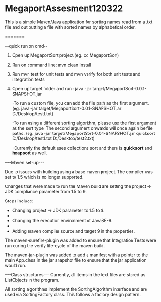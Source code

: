# MegaportAssesment120322
This is a simple Maven/Java application for sorting names read from a .txt file and out putting a file with sorted names by alphabetical order.

=======

--quick run on cmd--
1. Open up MegaportSort project.(eg. cd MegaportSort)
2. Run on command line: mvn clean install
3. Run mvn test for unit tests and mvn verify for both unit tests and integration tests.
4. Open up target folder and run : java -jar target/MegaportSort-0.0.1-SNAPSHOT.jar

	-To run a custom file, you can add the file path as the first argument. (eg. java -jar target/MegaportSort-0.0.1-SNAPSHOT.jar D:/Desktop/test1.txt)
	
	-To run using a different sorting algorithm, please use the first argument as the sort type. The second argument onwards will once again be file paths.
	(eg. java -jar target/MegaportSort-0.0.1-SNAPSHOT.jar quicksort D:/Desktop/test1.txt D:/Desktop/test2.txt)
	
	-Currently the default uses collections sort and there is **quicksort** and **heapsort** as well.
	

---Maven set-up---

Due to issues with building using a base maven project. The compiler was set to 1.5 which is no longer supported. 

Changes that were made to run the Maven build are setting the project -> JDK compliance parameter from 1.5 to 9.

Steps include:
- Changing project -> JDK parameter to 1.5 to 9.
- 
- Changing the execution environment ot JavaSE-9.
- 
- Adding maven compiler source and target 9 in the properties.


The maven-surefire-plugin was added to ensure that Integration Tests were run during the verify life-cycle of the maven build.

The maven-jar-plugin was added to add a manifest with a pointer to the main App.class in the jar snapshot file to ensure that the jar application would run.

---Class structures---
Currently, all items in the text files are stored as ListObjects in the program.

All sorting algorithms implement the SortingAlgorithm interface and are used via SortingFactory class. This follows a factory design pattern.

